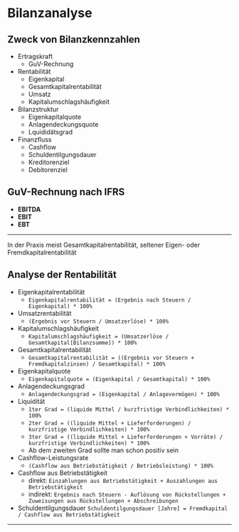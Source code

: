 Bilanzanalyse
====

Zweck von Bilanzkennzahlen
----

- Ertragskraft
   - GuV-Rechnung
- Rentabilität
   - Eigenkapital
   - Gesamtkapitalrentabilität
   - Umsatz
   - Kapitalumschlagshäufigkeit
- Bilanzstruktur
   - Eigenkapitalquote
   - Anlagendeckungsquote
   - Lquididätsgrad
- Finanzfluss
   - Cashflow
   - Schuldentilgungsdauer
   - Kreditorenziel
   - Debitorenziel


GuV-Rechnung nach IFRS
----

- **EBITDA**
- **EBIT**
- **EBT**


----

In der Praxis meist Gesamtkapitalrentabilität, seltener Eigen- oder Fremdkapitalrentabilität

**Analyse der Rentabilität**
----

- Eigenkapitalrentabilität
   - ``Eigenkapitalrentabilität = (Ergebnis nach Steuern / Eigenkapital) * 100%``
- Umsatzrentabilität
   - ``(Ergebnis vor Steuern / Umsatzerlöse) * 100%``
- Kapitalumschlagshäufigkeit
   - ``Kapitalumschlagshäufigkeit = (Umsatzerlöse / Gesamtkapital[Bilanzsumme]) * 100%``
- Gesamtkapitalrentabilität
   - ``Gesamtkapitalrentabilität = ((Ergebnis vor Steuern + Fremdkapitalzinsen) / Gesamtkapital) * 100%``
- Eigenkapitalquote
   - ``Eigenkapitalquote = (Eigenkapital / Gesamtkapital) * 100%``
- Anlagendeckungsgrad
   - ``Anlagendeckungsgrad = (Eigenkapital / Anlagevermögen) * 100%``
- Liquidität
   - ``1ter Grad = (liquide Mittel / kurzfristige Verbindlichkeiten) * 100%``
   - ``2ter Grad = ((liquide Mittel + Lieferforderungen) / kurzfristige Verbindlichkeiten) * 100%``
   - ``3ter Grad = ((liquide Mittel + Lieferforderungen + Vorräte) / kurzfristige Verbindlichkeiten) * 100%``
   - Ab dem zweiten Grad sollte man schon positiv sein
- Cashflow-Leistungsrate
   - ``(Cashflow aus Betriebstätigkeit / Betriebsleistung) * 100%``
- Cashflow aus Betriebstätigkeit
   - direkt: ``Einzahlungen aus Betriebstätigkeit + Auszahlungen aus Betriebstätigkeit``
   - indirekt: ``Ergebnis nach Steuern - Auflösung von Rückstellungen + Zuweisungen aus Rückstellungen + Abschreibungen``
- Schuldentilgungsdauer
   ``Schuldentilgungsdauer [Jahre] = Fremdkapital / Cashflow aus Betriebstätigkeit``

----

